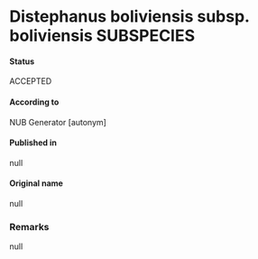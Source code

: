 Distephanus boliviensis subsp. boliviensis SUBSPECIES
=======

#### Status
ACCEPTED

#### According to
NUB Generator [autonym]

#### Published in
null

#### Original name
null

### Remarks
null